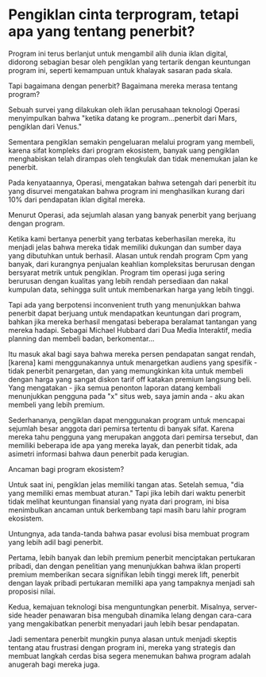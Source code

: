 # Pengiklan cinta terprogram, tetapi apa yang tentang penerbit?

Program ini terus berlanjut untuk mengambil alih dunia iklan digital, didorong sebagian besar oleh pengiklan yang tertarik dengan keuntungan program ini, seperti kemampuan untuk khalayak sasaran pada skala.

Tapi bagaimana dengan penerbit? Bagaimana mereka merasa tentang program?

Sebuah survei yang dilakukan oleh iklan perusahaan teknologi Operasi menyimpulkan bahwa "ketika datang ke program...penerbit dari Mars, pengiklan dari Venus."

Sementara pengiklan semakin pengeluaran melalui program yang membeli, karena sifat kompleks dari program ekosistem, banyak uang pengiklan menghabiskan telah dirampas oleh tengkulak dan tidak menemukan jalan ke penerbit.

Pada kenyataannya, Operasi, mengatakan bahwa setengah dari penerbit itu yang disurvei mengatakan bahwa program ini menghasilkan kurang dari 10% dari pendapatan iklan digital mereka.

Menurut Operasi, ada sejumlah alasan yang banyak penerbit yang berjuang dengan program.

Ketika kami bertanya penerbit yang terbatas keberhasilan mereka, itu menjadi jelas bahwa mereka tidak memiliki dukungan dan sumber daya yang dibutuhkan untuk berhasil. Alasan untuk rendah program Cpm yang banyak, dari kurangnya penjualan keahlian kompleksitas berurusan dengan bersyarat metrik untuk pengiklan. Program tim operasi juga sering berurusan dengan kualitas yang lebih rendah persediaan dan nakal kumpulan data, sehingga sulit untuk membenarkan harga yang lebih tinggi.

Tapi ada yang berpotensi inconvenient truth yang menunjukkan bahwa penerbit dapat berjuang untuk mendapatkan keuntungan dari program, bahkan jika mereka berhasil mengatasi beberapa beralamat tantangan yang mereka hadapi. Sebagai Michael Hubbard dari Dua Media Interaktif, media planning dan membeli badan, berkomentar...

Itu masuk akal bagi saya bahwa mereka persen pendapatan sangat rendah, [karena] kami menggunakannya untuk menargetkan audiens yang spesifik - tidak penerbit penargetan, dan yang memungkinkan kita untuk membeli dengan harga yang sangat diskon tarif off katakan premium langsung beli. Yang mengatakan - jika semua penonton laporan datang kembali menunjukkan pengguna pada "x" situs web, saya jamin anda - aku akan membeli yang lebih premium.

Sederhananya, pengiklan dapat menggunakan program untuk mencapai sejumlah besar anggota dari pemirsa tertentu di banyak sifat. Karena mereka tahu pengguna yang merupakan anggota dari pemirsa tersebut, dan memiliki beberapa ide apa yang mereka layak, dan penerbit tidak, ada asimetri informasi bahwa daun penerbit pada kerugian.

Ancaman bagi program ekosistem?

Untuk saat ini, pengiklan jelas memiliki tangan atas. Setelah semua, "dia yang memiliki emas membuat aturan." Tapi jika lebih dari waktu penerbit tidak melihat keuntungan finansial yang nyata dari program, ini bisa menimbulkan ancaman untuk berkembang tapi masih baru lahir program ekosistem. 

Untungnya, ada tanda-tanda bahwa pasar evolusi bisa membuat program yang lebih adil bagi penerbit.

Pertama, lebih banyak dan lebih premium penerbit menciptakan pertukaran pribadi, dan dengan penelitian yang menunjukkan bahwa iklan properti premium memberikan secara signifikan lebih tinggi merek lift, penerbit dengan layak pribadi pertukaran memiliki apa yang tampaknya menjadi sah proposisi nilai.

Kedua, kemajuan teknologi bisa menguntungkan penerbit. Misalnya, server-side header penawaran bisa mengubah dinamika lelang dengan cara-cara yang mengakibatkan penerbit menyadari jauh lebih besar pendapatan.

Jadi sementara penerbit mungkin punya alasan untuk menjadi skeptis tentang atau frustrasi dengan program ini, mereka yang strategis dan membuat langkah cerdas bisa segera menemukan bahwa program adalah anugerah bagi mereka juga.
